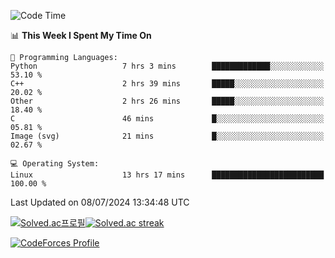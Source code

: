 
<!--START_SECTION:waka-->
![Code Time](http://img.shields.io/badge/Code%20Time-3%2C554%20hrs%2022%20mins-blue)

📊 **This Week I Spent My Time On** 

```text
💬 Programming Languages: 
Python                   7 hrs 3 mins        █████████████░░░░░░░░░░░░   53.10 % 
C++                      2 hrs 39 mins       █████░░░░░░░░░░░░░░░░░░░░   20.02 % 
Other                    2 hrs 26 mins       █████░░░░░░░░░░░░░░░░░░░░   18.40 % 
C                        46 mins             █░░░░░░░░░░░░░░░░░░░░░░░░   05.81 % 
Image (svg)              21 mins             █░░░░░░░░░░░░░░░░░░░░░░░░   02.67 % 

💻 Operating System: 
Linux                    13 hrs 17 mins      █████████████████████████   100.00 % 
```


 Last Updated on 08/07/2024 13:34:48 UTC
<!--END_SECTION:waka-->


[![Solved.ac프로필](http://mazassumnida.wtf/api/generate_badge?boj=hckim96)](https://solved.ac/hckim96)[![Solved.ac streak](http://mazandi.herokuapp.com/api?handle=hckim96&theme=dark)](https://solved.ac/hckim96)


[![CodeForces Profile](https://cf.leed.at?id=hckim96)](https://codeforces.com/profile/hckim96)

